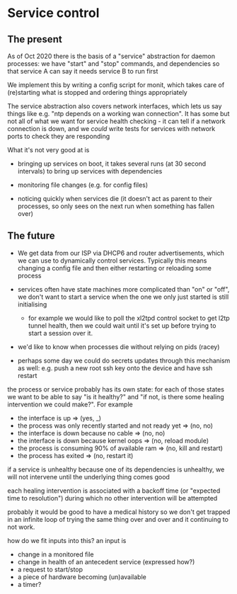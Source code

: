 # Service control

## The present

As of Oct 2020 there is the basis of a "service" abstraction for
daemon processes: we have "start" and "stop" commands, and
dependencies so that service A can say it needs service B to run first

We implement this by writing a config script for monit, which takes
care of (re)starting what is stopped and ordering things
appropriately

The service abstraction also covers network interfaces, which lets us
say things like e.g. "ntp depends on a working wan connection". It has
some but not all of what we want for service health checking - it can
tell if a network connection is down, and we *could* write tests for
services with network ports to check they are responding

What it's not very good at is

- bringing up services on boot, it takes several runs (at 30 second intervals)
 to bring up services with dependencies

- monitoring file changes (e.g. for config files)

- noticing quickly when services die (it doesn't act as parent to their
  processes, so only sees on the next run when something has fallen over)

## The future

* We get data from our ISP via DHCP6 and router advertisements, which
  we can use to dynamically control services. Typically this means
  changing a config file and then either restarting or reloading some
  process

* services often have state machines more complicated than "on" or "off",
  we don't want to start a service when the one we only just started
  is still initialising

  * for example we would like to poll the xl2tpd control socket to get
    l2tp tunnel health, then we could wait until it's set up before
    trying to start a session over it.

* we'd like to know when processes die without relying on pids (racey)

* perhaps some day we could do secrets updates through this mechanism
  as well: e.g. push a new root ssh key onto the device and have ssh restart
  
the process or service probably has its own state: for each of those
states we want to be able to say "is it healthy?" and "if not, is
there some healing intervention we could make?".  For example

- the interface is up => (yes, _)
- the process was only recently started and not ready yet => (no, no)
- the interface is down because no cable => (no, no)
- the interface is down because kernel oops => (no, reload module)
- the process is consuming 90% of available ram => (no, kill and restart)
- the process has exited => (no, restart it)

if a service is unhealthy because one of its dependencies is unhealthy, 
we will not intervene until the underlying thing comes good

each healing intervention is associated with a backoff time (or "expected
time to resolution") during which no other intervention will be
attempted

probably it would be good to have a medical history so we don't get
trapped in an infinite loop of trying the same thing over and over and
it continuing to not work.

how do we fit inputs into this? an input is
 - change in a monitored file
 - change in health of an antecedent service (expressed how?)
 - a request to start/stop
 - a piece of hardware becoming (un)available
 - a timer?
 
